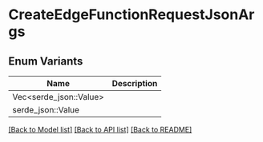 # CreateEdgeFunctionRequestJsonArgs

## Enum Variants

| Name | Description |
|---- | -----|
| Vec<serde_json::Value> |  |
| serde_json::Value |  |

[[Back to Model list]](../README.md#documentation-for-models) [[Back to API list]](../README.md#documentation-for-api-endpoints) [[Back to README]](../README.md)



